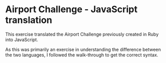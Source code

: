 # Airport Challenge - JavaScript translation

This exercise translated the Airport Challenge previously created in Ruby into JavaScript.

As this was primarily an exercise in understanding the difference between the two languages, I followed the walk-through to get the correct syntax.
